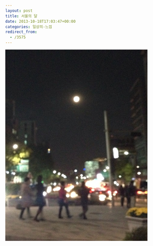 ```yaml
---
layout: post
title: 서울의 달
date: 2013-10-18T17:03:47+00:00
categories: 일상의-느낌
redirect_from:
  - /3575
---
```


![ ](/assets/media/uploads_2013_10_스크린샷-2013-10-19-오전-2.04.51.png)
<div id=comments>
</div>
